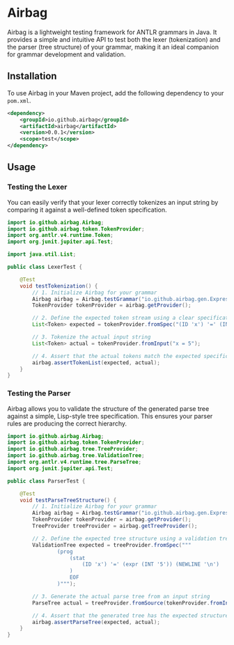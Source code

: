 # Airbag

Airbag is a lightweight testing framework for ANTLR grammars in Java. It provides a simple and intuitive API to test both the lexer (tokenization) and the parser (tree structure) of your grammar, making it an ideal companion for grammar development and validation.

## Installation

To use Airbag in your Maven project, add the following dependency to your `pom.xml`.

```xml
<dependency>
    <groupId>io.github.airbag</groupId>
    <artifactId>airbag</artifactId>
    <version>0.0.1</version>
    <scope>test</scope>
</dependency>
```

## Usage

### Testing the Lexer

You can easily verify that your lexer correctly tokenizes an input string by comparing it against a well-defined token specification.

```java
import io.github.airbag.Airbag;
import io.github.airbag.token.TokenProvider;
import org.antlr.v4.runtime.Token;
import org.junit.jupiter.api.Test;

import java.util.List;

public class LexerTest {

    @Test
    void testTokenization() {
        // 1. Initialize Airbag for your grammar
        Airbag airbag = Airbag.testGrammar("io.github.airbag.gen.Expression");
        TokenProvider tokenProvider = airbag.getProvider();

        // 2. Define the expected token stream using a clear specification
        List<Token> expected = tokenProvider.fromSpec("(ID 'x') '=' (INT '5') EOF");

        // 3. Tokenize the actual input string
        List<Token> actual = tokenProvider.fromInput("x = 5");

        // 4. Assert that the actual tokens match the expected specification
        airbag.assertTokenList(expected, actual);
    }
}
```

### Testing the Parser

Airbag allows you to validate the structure of the generated parse tree against a simple, Lisp-style tree specification. This ensures your parser rules are producing the correct hierarchy.

```java
import io.github.airbag.Airbag;
import io.github.airbag.token.TokenProvider;
import io.github.airbag.tree.TreeProvider;
import io.github.airbag.tree.ValidationTree;
import org.antlr.v4.runtime.tree.ParseTree;
import org.junit.jupiter.api.Test;

public class ParserTest {

    @Test
    void testParseTreeStructure() {
        // 1. Initialize Airbag for your grammar
        Airbag airbag = Airbag.testGrammar("io.github.airbag.gen.Expression");
        TokenProvider tokenProvider = airbag.getProvider();
        TreeProvider treeProvider = airbag.getTreeProvider();

        // 2. Define the expected tree structure using a validation tree
        ValidationTree expected = treeProvider.fromSpec("""
                (prog
                    (stat
                        (ID 'x') '=' (expr (INT '5')) (NEWLINE '\n')
                    )
                    EOF
                )""");

        // 3. Generate the actual parse tree from an input string
        ParseTree actual = treeProvider.fromSource(tokenProvider.fromInput("x = 5\\n"), "prog");

        // 4. Assert that the generated tree has the expected structure
        airbag.assertParseTree(expected, actual);
    }
}
```